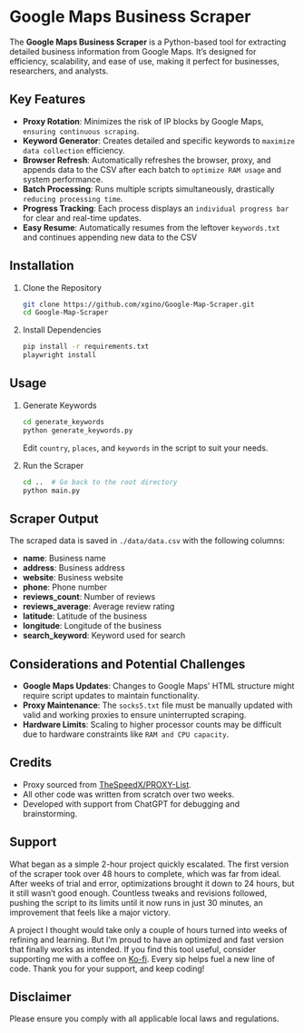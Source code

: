 # Google Maps Business Scraper  


The **Google Maps Business Scraper** is a Python-based tool for extracting detailed business information from Google Maps. It’s designed for efficiency, scalability, and ease of use, making it perfect for businesses, researchers, and analysts.


## Key Features

- **Proxy Rotation**: Minimizes the risk of IP blocks by Google Maps, `ensuring continuous scraping`.
- **Keyword Generator**: Creates detailed and specific keywords to `maximize data collection` efficiency.
- **Browser Refresh**: Automatically refreshes the browser, proxy, and appends data to the CSV after each batch to `optimize RAM usage` and system performance.
- **Batch Processing**: Runs multiple scripts simultaneously, drastically `reducing processing time`.
- **Progress Tracking**: Each process displays an `individual progress bar` for clear and real-time updates.
- **Easy Resume**: Automatically resumes from the leftover `keywords.txt` and continues appending new data to the CSV


## Installation

1. Clone the Repository

   ```bash
   git clone https://github.com/xgino/Google-Map-Scraper.git  
   cd Google-Map-Scraper  
   ```

2. Install Dependencies

   ```bash
   pip install -r requirements.txt  
   playwright install  
   ```

## Usage
1. Generate Keywords

   ```bash
   cd generate_keywords  
   python generate_keywords.py
   ```
   Edit `country`, `places`, and `keywords` in the script to suit your needs.

2. Run the Scraper

   ```bash
   cd ..  # Go back to the root directory  
   python main.py  
   ```


## Scraper Output  
The scraped data is saved in `./data/data.csv` with the following columns:

- **name**: Business name
- **address**: Business address
- **website**: Business website
- **phone**: Phone number
- **reviews_count**: Number of reviews
- **reviews_average**: Average review rating
- **latitude**: Latitude of the business
- **longitude**: Longitude of the business
- **search_keyword**: Keyword used for search


## Considerations and Potential Challenges
- **Google Maps Updates**: Changes to Google Maps' HTML structure might require script updates to maintain functionality.
- **Proxy Maintenance**: The `socks5.txt` file must be manually updated with valid and working proxies to ensure uninterrupted scraping.
- **Hardware Limits**: Scaling to higher processor counts may be difficult due to hardware constraints like `RAM and CPU capacity`.


## Credits
- Proxy sourced from [TheSpeedX/PROXY-List](https://github.com/TheSpeedX/PROXY-List).
- All other code was written from scratch over two weeks.
- Developed with support from ChatGPT for debugging and brainstorming.

## Support  
What began as a simple 2-hour project quickly escalated. The first version of the scraper took over 48 hours to complete, which was far from ideal. After weeks of trial and error, optimizations brought it down to 24 hours, but it still wasn’t good enough. Countless tweaks and revisions followed, pushing the script to its limits until it now runs in just 30 minutes, an improvement that feels like a major victory.

A project I thought would take only a couple of hours turned into weeks of refining and learning. But I’m proud to have an optimized and fast version that finally works as intended. If you find this tool useful, consider supporting me with a coffee on [Ko-fi](https://ko-fi.com/xgino). Every sip helps fuel a new line of code. Thank you for your support, and keep coding!


## Disclaimer
Please ensure you comply with all applicable local laws and regulations.